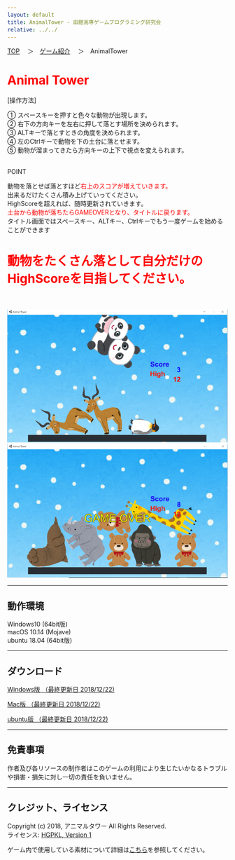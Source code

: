 ```yaml
---
layout: default
title: AnimalTower - 函館高専ゲームプログラミング研究会
relative: ../../
---
```

<div class="content">
<div class="main">

<p class="bread">
<a href="../../">TOP</a>
　＞　<a href="../">ゲーム紹介</a>
　＞　AnimalTower
</p>

<h1>
<span style="color:red">Animal Tower</span>
</h1>

<div class="atowerbox1">
<span>[操作方法]</span>
<p>
① スペースキーを押すと色々な動物が出現します。<br>
② 右下の方向キーを左右に押して落とす場所を決められます。<br>
③ ALTキーで落とすときの角度を決められます。<br>
④ 左のCtrlキーで動物を下の土台に落とせます。<br>
⑤ 動物が溜まってきたら方向キーの上下で視点を変えられます。<br>
</p>
</div>

<br>
<div class="atowerbox2">
<span>POINT</span>
<p>
動物を落とせば落とすほど<span style="color:red">右上のスコアが増えていきます。</span><br>
出来るだけたくさん積み上げていってください。<br>
HighScoreを超えれば、随時更新されていきます。<br>
<span style="color:red">土台から動物が落ちたらGAMEOVERとなり、タイトルに戻ります。</span><br>
タイトル画面ではスペースキー、ALTキー、Ctrlキーでもう一度ゲームを始めることができます<br>
</p>
<h1>
<span style="color:red">動物をたくさん落として自分だけのHighScoreを目指してください。</span>
</h1>
</div>

<br><br>
<img src="./ss1.png" alt="プレイの様子">
<br>
<img src="./ss2.png" alt="ゲームオーバーの画面です">
<hr>
<h2>動作環境</h2>

<p>
Windows10 (64bit版)
<br>
macOS 10.14 (Mojave)
<br>
ubuntu 18.04 (64bit版)
</p>

<hr>
<h2>ダウンロード</h2>

<p>
<a href="https://drive.google.com/uc?export=download&id=12RK9e4djUlLknFFEJqZArA9pg8o6WPRD">
Windows版 （最終更新日 2018/12/22) </a>
</p>

<p>
<a href="https://drive.google.com/uc?export=download&id=1JFbBKwmOoFcoZNcLfWlxOtkLRGKrGWdE">
Mac版 （最終更新日 2018/12/22) </a>
</p>

<p>
<a href="https://drive.google.com/uc?export=download&id=1W1BSjmF7iZEtKv-M4qahgXqd4OlevKWo">
ubuntu版 （最終更新日 2018/12/22) </a>
</p>


<hr>
<h2>免責事項</h2>

<p>
作者及び各リソースの制作者はこのゲームの利用により生じたいかなるトラブルや損害・損失に対し一切の責任を負いません。
</p>

<hr>
<h2>クレジット、ライセンス</h2>

<p>
Copyright (c) 2018, アニマルタワー All Rights Reserved.
<br>
ライセンス: <a href="../../other/HGPKLv1.html">HGPKL, Version 1</a>
</p>

<p>
ゲーム内で使用している素材について詳細は<a href="./readme.txt">こちら</a>を参照してください。
</p>

</div>
</div>
